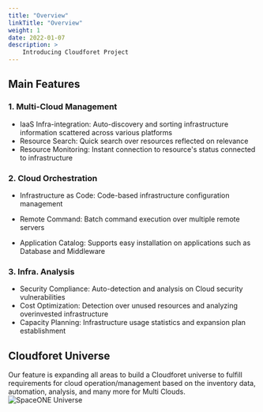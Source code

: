 ```yaml
---
title: "Overview"
linkTitle: "Overview"
weight: 1
date: 2022-01-07
description: >
    Introducing Cloudforet Project
---
```


## Main Features

### 1. Multi-Cloud Management
* IaaS Infra-integration: Auto-discovery and sorting infrastructure information scattered across various platforms
* Resource Search: Quick search over resources reflected on relevance
* Resource Monitoring: Instant connection to resource's status connected to infrastructure

### 2. Cloud Orchestration
* Infrastructure as Code: Code-based infrastructure configuration management
* Remote Command: Batch command execution over multiple remote servers

* Application Catalog: Supports easy installation on applications such as Database and Middleware

### 3. Infra. Analysis
* Security Compliance: Auto-detection and analysis on Cloud security vulnerabilities
* Cost Optimization: Detection over unused resources and analyzing overinvested infrastructure
* Capacity Planning: Infrastructure usage statistics and expansion plan establishment

## Cloudforet Universe
Our feature is expanding all areas to build a Cloudforet universe to fulfill requirements for cloud operation/management based on the inventory data, automation, analysis, and many more for Multi Clouds.
![SpaceONE Universe](/docs/concepts/img/2020-07-31-11.19.50.png)
